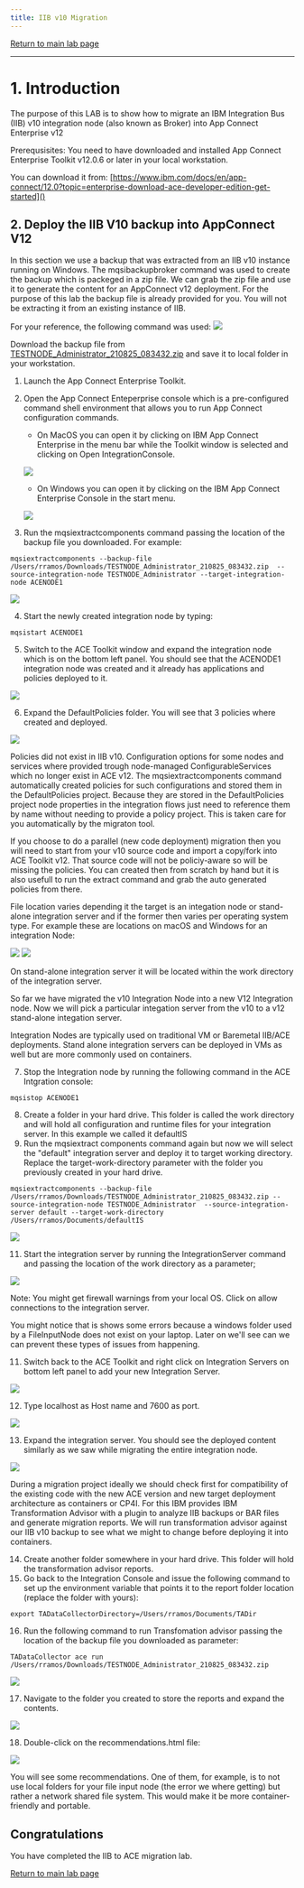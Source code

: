 ```yaml
---
title: IIB v10 Migration
---
```

[Return to main lab page](../../acelabs/Overview/)

---

# 1. Introduction

The purpose of this LAB is to show how to migrate an IBM Integration Bus (IIB) v10 integration node (also known as Broker) into App Connect Enterprise v12

Prerequsisites:
You need to have downloaded and installed App Connect Enterprise Toolkit v12.0.6 or later in your local workstation.

You can download it from:
[https://www.ibm.com/docs/en/app-connect/12.0?topic=enterprise-download-ace-developer-edition-get-started]()

## 2. Deploy the IIB V10 backup into AppConnect V12

In this section we use a backup that was extracted from an IIB v10 instance running on Windows. The mqsibackupbroker command was used to create the backup which is packeged in a zip file. We can grab the zip file and use it to generate the content for an AppConnect v12 deployment. For the purpose of this lab the backup file is already provided for you. You will not be extracting it from an existing instance of IIB.

For your reference, the following command was used:
![](images/2_winbackup.png)

Download the backup file from [TESTNODE_Administrator_210825_083432.zip](../labafiles/TESTNODE_Administrator_210825_083432.zip]) and save it to local folder in your workstation.

1. Launch the App Connect Enterprise Toolkit.
2. Open the App Connect Enteperprise console which is a pre-configured command shell environment that allows you to run App Connect configuration commands.

   - On MacOS you can open it by clicking on IBM App Connect Enterprise in the menu bar while the Toolkit window is selected and clicking on Open IntegrationConsole.

   ![](images/1_OpenConsoleMac.png)

   - On Windows you can open it by clicking on the IBM App Connect Enterprise Console in the start menu.

   ![](images/1_1_OpenConsoleWindows.png)
3. Run the mqsiextractcomponents command passing the location of the backup file you downloaded. For example:

`mqsiextractcomponents --backup-file /Users/rramos/Downloads/TESTNODE_Administrator_210825_083432.zip  --source-integration-node TESTNODE_Administrator --target-integration-node ACENODE1`

![](images/4_extract.png)

4. Start the newly created integration node by typing:

`mqsistart ACENODE1`

5. Switch to the ACE Toolkit window and expand the integration node which is on the bottom left panel. You should see that the ACENODE1 integration node was created and it already has applications and policies deployed to it.

![](images/6_toolkitcontents.png)

6. Expand the DefaultPolicies folder. You will see that 3 policies where created and deployed.

![](images/7_policies.png)

Policies did not exist in IIB v10. Configuration options for some nodes and services where provided trough node-managed ConfigurableServices which no longer exist in ACE v12. The mqsiextractcomponents command automatically created policies for such configurations and stored them in the DefaultPolicies project. Because they are stored in the DefaultPolicies project node properties in the integration flows just need to reference them by name without needing to provide a policy project. This is taken care for you automatically by the migraton tool.

If you choose to do a parallel (new code deployment) migration then you will need to start from your v10 source code and import a copy/fork into ACE Toolkit v12. That source code will not be policiy-aware so will be missing the policies. You can created then from scratch by hand but it is also usefull to run the extract command and grab the auto generated policies from there.

File location varies depending it the target is an integation node or stand-alone integration server and if the former then varies per operating system type.
For example these are locations on macOS and Windows for an integration Node:

![](images/8_policylocationMac.png)
![](images/9_PolicyLocationWin.png)

On stand-alone integration server it will be located within the work directory of the integration server.

So far we have migrated the v10 Integration Node into a new V12 Integration node. Now we will pick a particular integation server from the v10 to a v12 stand-alone integation server.

Integration Nodes are typically used on traditional VM or Baremetal IIB/ACE deployments. Stand alone integration servers can be deployed in VMs as well but are more commonly used on containers.

7. Stop the Integration node by running the following command in the ACE Intgration console:

`mqsistop ACENODE1`

8. Create a folder in your hard drive. This folder is called the work directory and will hold all configuration and runtime files for your integration server. In this example we called it defaultIS
9. Run the mqsiextract components command again but now we will select the "default" integration server and deploy it to target working directory. Replace the target-work-directory parameter with the folder you previously created in your hard drive.

`mqsiextractcomponents --backup-file /Users/rramos/Downloads/TESTNODE_Administrator_210825_083432.zip --source-integration-node TESTNODE_Administrator  --source-integration-server default --target-work-directory /Users/rramos/Documents/defaultIS`

![](images/10_extractIS.png)

11. Start the integration server by running the IntegrationServer command and passing the location of the work directory as a parameter;

![](images/11_startIS.png)

Note: You might get firewall warnings from your local OS. Click on allow connections to the integration server.

You might notice that is shows some errors because a windows folder used by a FileInputNode does not exist on your laptop. Later on we'll see can we can prevent these types of issues from happening.

11. Switch back to the ACE Toolkit and right click on Integration Servers on bottom left panel to add your new Integration Server.

![](images/12_connectToolkitIS.png)

12. Type localhost as Host name and 7600 as port.

![](images/13_connectToolkitparams.png)

13. Expand the integration server. You should see the deployed content similarly as we saw while migrating the entire integration node.

![](images/14_expandcontentsIS.png)

During a migration project ideally we should check first for compatibility of the existing code with the new ACE version and new target deployment architecture as containers or CP4I. For this IBM provides IBM Transformation Advisor with a plugin to analyze IIB backups or BAR files and generate migration reports.
We will run transformation advisor against our IIB v10 backup to see what we might to change before deploying it into containers.

14. Create another folder somewhere in your hard drive. This folder will hold the transformation advisor reports.
15. Go back to the Integration Console and issue the following command to set up the environment variable that points it to the report folder location (replace the folder with yours):

`export TADataCollectorDirectory=/Users/rramos/Documents/TADir`

16. Run the following command to run Transfomation advisor passing the location of the backup file you downloaded as parameter:

`TADataCollector ace run /Users/rramos/Downloads/TESTNODE_Administrator_210825_083432.zip`

![](images/15_runTA.png)

17. Navigate to the folder you created to store the reports and expand the contents.

![](images/16_browserconentsTA.png)

18. Double-click on the recommendations.html file:

![](images/17_showreport.png)

You will see some recommendations. One of them, for example, is to not use local folders for your file input node (the error we where getting) but rather a network shared file system. This would make it be more container-friendly and portable.

## Congratulations

You have completed the IIB to ACE migration lab.

[Return to main lab page](/acelabs/Overview)

